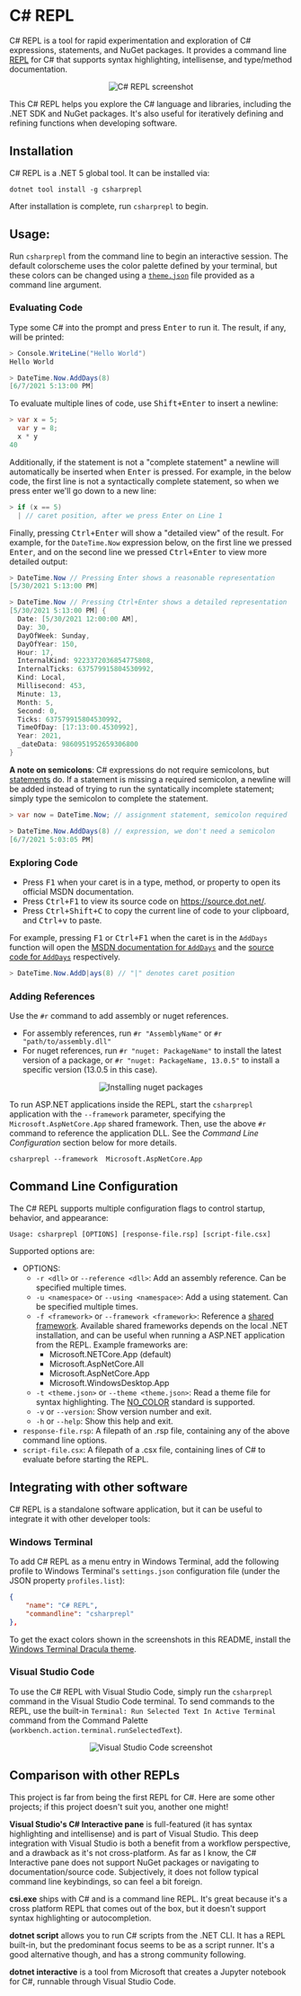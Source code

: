 # C# REPL

C# REPL is a tool for rapid experimentation and exploration of C# expressions, statements, and NuGet packages. It provides a command line <a href="https://en.wikipedia.org/wiki/Read%E2%80%93eval%E2%80%93print_loop" target="_blank"><abbr title="Read Eval Print Loop">REPL</abbr></a> for C# that supports syntax highlighting, intellisense, and type/method documentation.

<p align="center">
  <img src="https://raw.githubusercontent.com/waf/CSharpRepl/main/.github/readme_assets/csharprepl.png" alt="C# REPL screenshot" style="max-width:80%;">
</p>

This C# REPL helps you explore the C# language and libraries, including the .NET SDK and NuGet packages. It's also useful for iteratively defining and refining functions when developing software.

## Installation

C# REPL is a .NET 5 global tool. It can be installed via:

```console
dotnet tool install -g csharprepl
```

After installation is complete, run `csharprepl` to begin.

## Usage:

Run `csharprepl` from the command line to begin an interactive session. The default colorscheme uses the color palette defined by your terminal, but these colors can be changed using a [`theme.json`](https://github.com/waf/CSharpRepl/blob/main/CSharpRepl/themes/dracula.json) file provided as a command line argument.

### Evaluating Code

Type some C# into the prompt and press <kbd>Enter</kbd> to run it. The result, if any, will be printed:

```csharp
> Console.WriteLine("Hello World")
Hello World

> DateTime.Now.AddDays(8)
[6/7/2021 5:13:00 PM]
```

To evaluate multiple lines of code, use <kbd>Shift+Enter</kbd> to insert a newline:

```csharp
> var x = 5;
  var y = 8;
  x * y
40
```

Additionally, if the statement is not a "complete statement" a newline will automatically be inserted when <kbd>Enter</kbd> is pressed. For example, in the below code, the first line is not a syntactically complete statement, so when we press enter we'll go down to a new line:

```csharp
> if (x == 5)
  | // caret position, after we press Enter on Line 1
```

Finally, pressing <kbd>Ctrl+Enter</kbd> will show a "detailed view" of the result. For example, for the `DateTime.Now` expression below, on the first line we pressed <kbd>Enter</kbd>, and on the second line we pressed <kbd>Ctrl+Enter</kbd> to view more detailed output:

```csharp
> DateTime.Now // Pressing Enter shows a reasonable representation
[5/30/2021 5:13:00 PM]

> DateTime.Now // Pressing Ctrl+Enter shows a detailed representation
[5/30/2021 5:13:00 PM] {
  Date: [5/30/2021 12:00:00 AM],
  Day: 30,
  DayOfWeek: Sunday,
  DayOfYear: 150,
  Hour: 17,
  InternalKind: 9223372036854775808,
  InternalTicks: 637579915804530992,
  Kind: Local,
  Millisecond: 453,
  Minute: 13,
  Month: 5,
  Second: 0,
  Ticks: 637579915804530992,
  TimeOfDay: [17:13:00.4530992],
  Year: 2021,
  _dateData: 9860951952659306800
}
```

**A note on semicolons**: C# expressions do not require semicolons, but [statements](https://stackoverflow.com/questions/19132/expression-versus-statement) do. If a statement is missing a required semicolon, a newline will be added instead of trying to run the syntatically incomplete statement; simply type the semicolon to complete the statement.

```csharp
> var now = DateTime.Now; // assignment statement, semicolon required

> DateTime.Now.AddDays(8) // expression, we don't need a semicolon
[6/7/2021 5:03:05 PM]
```

### Exploring Code

- Press <kbd>F1</kbd> when your caret is in a type, method, or property to open its official MSDN documentation.
- Press <kbd>Ctrl+F1</kbd> to view its source code on https://source.dot.net/.
- Press <kbd>Ctrl+Shift+C</kbd> to copy the current line of code to your clipboard, and <kbd>Ctrl+v</kbd> to paste.

For example, pressing <kbd>F1</kbd> or <kbd>Ctrl+F1</kbd> when the caret is in the `AddDays` function will open
the [MSDN documentation for `AddDays`](https://docs.microsoft.com/en-US/dotnet/api/System.DateTime.AddDays?view=net-5.0) and the [source code for `AddDays`](https://source.dot.net/#q=System.DateTime.AddDays) respectively.

```csharp
> DateTime.Now.AddD|ays(8) // "|" denotes caret position
```

### Adding References

Use the `#r` command to add assembly or nuget references.

- For assembly references, run `#r "AssemblyName"` or `#r "path/to/assembly.dll"`
- For nuget references, run `#r "nuget: PackageName"` to install the latest version of a package, or `#r "nuget: PackageName, 13.0.5"` to install a specific version (13.0.5 in this case).

<p align="center">
  <img src="https://raw.githubusercontent.com/waf/CSharpRepl/main/.github/readme_assets/nuget.png" alt="Installing nuget packages" style="max-width:80%;">
</p>

To run ASP.NET applications inside the REPL, start the `csharprepl ` application with the `--framework` parameter, specifying the `Microsoft.AspNetCore.App` shared framework. Then, use the above `#r` command to reference the application DLL. See the *Command Line Configuration* section below for more details.

```console
csharprepl --framework  Microsoft.AspNetCore.App
```

## Command Line Configuration

The C# REPL supports multiple configuration flags to control startup, behavior, and appearance:

```
Usage: csharprepl [OPTIONS] [response-file.rsp] [script-file.csx]
```

Supported options are:

- OPTIONS:
    - `-r <dll>` or `--reference <dll>`: Add an assembly reference. Can be specified multiple times.
    - `-u <namespace>` or `--using <namespace>`: Add a using statement. Can be specified multiple times.
    - `-f <framework>` or `--framework <framework>`: Reference a [shared framework](https://docs.microsoft.com/en-us/aspnet/core/fundamentals/metapackage-app). Available shared frameworks depends on the local .NET installation, and can be useful when running a ASP.NET application from the REPL. Example frameworks are:
        - Microsoft.NETCore.App (default)
        - Microsoft.AspNetCore.All
        - Microsoft.AspNetCore.App
        - Microsoft.WindowsDesktop.App
    - `-t <theme.json>` or `--theme <theme.json>`: Read a theme file for syntax highlighting. The [NO_COLOR](https://no-color.org/) standard is supported.
    - `-v` or `--version`: Show version number and exit.
    - `-h` or `--help`: Show this help and exit.
- `response-file.rsp`: A filepath of an .rsp file, containing any of the above command line options.
- `script-file.csx`: A filepath of a .csx file, containing lines of C# to evaluate before starting the REPL.

## Integrating with other software

C# REPL is a standalone software application, but it can be useful to integrate it with other developer tools:

### Windows Terminal

To add C# REPL as a menu entry in Windows Terminal, add the following profile to Windows Terminal's `settings.json` configuration file (under the JSON property `profiles.list`):

```json
{
    "name": "C# REPL",
    "commandline": "csharprepl"
},
```

To get the exact colors shown in the screenshots in this README, install the [Windows Terminal Dracula theme](https://github.com/dracula/windows-terminal).

### Visual Studio Code

To use the C# REPL with Visual Studio Code, simply run the `csharprepl` command in the Visual Studio Code terminal. To send commands to the REPL, use the built-in `Terminal: Run Selected Text In Active Terminal` command from the Command Palette (`workbench.action.terminal.runSelectedText`).

<p align="center">
  <img src="https://raw.githubusercontent.com/waf/CSharpRepl/main/.github/readme_assets/vscode.png" alt="Visual Studio Code screenshot" style="max-width:90%;">
</p>


## Comparison with other REPLs

This project is far from being the first REPL for C#. Here are some other projects; if this project doesn't suit you, another one might!

**Visual Studio's C# Interactive pane** is full-featured (it has syntax highlighting and intellisense) and is part of Visual Studio. This deep integration with Visual Studio is both a benefit from a workflow perspective, and a drawback as it's not cross-platform. As far as I know, the C# Interactive pane does not support NuGet packages or navigating to documentation/source code. Subjectively, it does not follow typical command line keybindings, so can feel a bit foreign.

**csi.exe** ships with C# and is a command line REPL. It's great because it's a cross platform REPL that comes out of the box, but it doesn't support syntax highlighting or autocompletion.

**dotnet script** allows you to run C# scripts from the .NET CLI. It has a REPL built-in, but the predominant focus seems to be as a script runner. It's a good alternative though, and has a strong community following.

**dotnet interactive** is a tool from Microsoft that creates a Jupyter notebook for C#, runnable through Visual Studio Code.